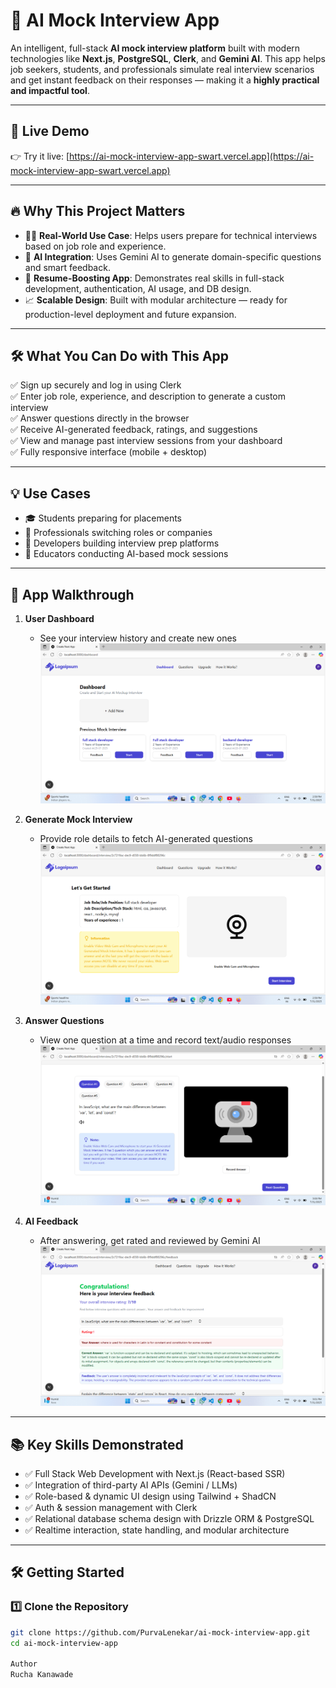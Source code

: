 # 🎯 AI Mock Interview App

An intelligent, full-stack **AI mock interview platform** built with modern technologies like **Next.js**, **PostgreSQL**, **Clerk**, and **Gemini AI**. This app helps job seekers, students, and professionals simulate real interview scenarios and get instant feedback on their responses — making it a **highly practical and impactful tool**.


---

## 🔗 Live Demo

👉 Try it live: [https://ai-mock-interview-app-swart.vercel.app](https://ai-mock-interview-app-swart.vercel.app)

---

## 🔥 Why This Project Matters

- 👨‍💻 **Real-World Use Case**: Helps users prepare for technical interviews based on job role and experience.
- 🧠 **AI Integration**: Uses Gemini AI to generate domain-specific questions and smart feedback.
- 💼 **Resume-Boosting App**: Demonstrates real skills in full-stack development, authentication, AI usage, and DB design.
- 📈 **Scalable Design**: Built with modular architecture — ready for production-level deployment and future expansion.

---

## 🛠 What You Can Do with This App

✅ Sign up securely and log in using Clerk  
✅ Enter job role, experience, and description to generate a custom interview  
✅ Answer questions directly in the browser  
✅ Receive AI-generated feedback, ratings, and suggestions  
✅ View and manage past interview sessions from your dashboard  
✅ Fully responsive interface (mobile + desktop)  

---

## 💡 Use Cases

- 🎓 Students preparing for placements  
- 💼 Professionals switching roles or companies  
- 🚀 Developers building interview prep platforms  
- 🧪 Educators conducting AI-based mock sessions  

---

## 📸 App Walkthrough

1. **User Dashboard**
   - See your interview history and create new ones  
   ![Dashboard](screenshots/dashboard.png)

2. **Generate Mock Interview**
   - Provide role details to fetch AI-generated questions  
   ![Generate](screenshots/addinterview.png)

3. **Answer Questions**
   - View one question at a time and record text/audio responses  
   ![Answer](screenshots/interview.png)

4. **AI Feedback**
   - After answering, get rated and reviewed by Gemini AI  
   ![Feedback](screenshots/feedback.png)

---

## 📚 Key Skills Demonstrated

- ✅ Full Stack Web Development with Next.js (React-based SSR)  
- ✅ Integration of third-party AI APIs (Gemini / LLMs)  
- ✅ Role-based & dynamic UI design using Tailwind + ShadCN  
- ✅ Auth & session management with Clerk  
- ✅ Relational database schema design with Drizzle ORM & PostgreSQL  
- ✅ Realtime interaction, state handling, and modular architecture  

---

## 🛠️ Getting Started

### 1️⃣ Clone the Repository
```bash
git clone https://github.com/PurvaLenekar/ai-mock-interview-app.git
cd ai-mock-interview-app

Author
Rucha Kanawade
